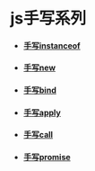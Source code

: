 # js手写系列

* #### [手写instanceof](https://github.com/CodingAndSleeping/js-handwrite/blob/master/js/myInstanceof.js)

* #### [手写new](https://github.com/CodingAndSleeping/js-handwrite/blob/master/js/myNew.js)

* #### [手写bind](https://github.com/CodingAndSleeping/js-handwrite/blob/master/js/myBind.js)

* #### [手写apply](https://github.com/CodingAndSleeping/js-handwrite/blob/master/js/myApply.js)

* #### [手写call](https://github.com/CodingAndSleeping/js-handwrite/blob/master/js/myCall.js)

* #### [手写promise](https://github.com/CodingAndSleeping/js-handwrite/blob/master/js/myPromise.js)
